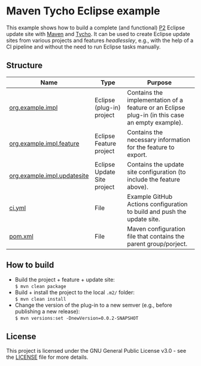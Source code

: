 # Maven Tycho Eclipse example

This example shows how to build a complete (and functional) [P2](https://www.eclipse.org/equinox/p2/) Eclipse update site with [Maven](https://maven.apache.org/) and [Tycho](https://projects.eclipse.org/projects/technology.tycho).
It can be used to create Eclipse update sites from various projects and features *headlessley*, e.g., with the help of a CI pipeline and without the need to run Eclipse tasks manually.


## Structure

| Name                                                        | Type                        | Purpose                                                                                         |
| ----------------------------------------------------------- | --------------------------- | ----------------------------------------------------------------------------------------------- |
| [org.example.impl](org.example.impl/)                       | Eclipse (plug-in) project   | Contains the implementation of a feature or an Eclipse plug-in (in this case an empty example). |
| [org.example.impl.feature](org.example.impl.feature/)       | Eclipse Feature project     | Contains the necessary information for the feature to export.                                   |
| [org.example.impl.updatesite](org.example.impl.updatesite/) | Eclipse Update Site project | Contains the update site configuration (to include the feature above).                          |
| [ci.yml](.github/workflows/ci.yml)                          | File                        | Example GitHub Actions configuration to build and push the update site.                         |
| [pom.xml](pom.xml)                                          | File                        | Maven configuration file that contains the parent group/porject.                                |


## How to build

- Build the project + feature + update site:  
  `$ mvn clean package`
- Build + install the project to the local `.m2/` folder:  
  `$ mvn clean install`
- Change the version of the plug-in to a new semver (e.g., before publishing a new release):  
  `$ mvn versions:set -DnewVersion=0.0.2-SNAPSHOT`


## License

This project is licensed under the GNU General Public License v3.0 - see the [LICENSE](LICENSE) file for more details.
